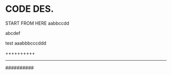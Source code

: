 # CODE DES. 


START FROM HERE aabbccdd

abcdef

test aaabbbcccddd

++++++++++


--------
##########
